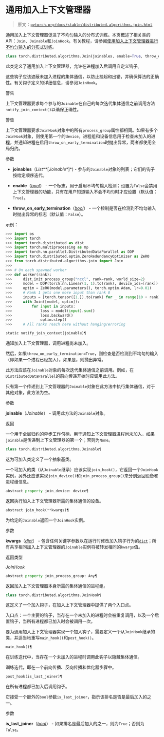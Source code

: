 # 通用加入上下文管理器

> 原文：[`pytorch.org/docs/stable/distributed.algorithms.join.html`](https://pytorch.org/docs/stable/distributed.algorithms.join.html)

通用加入上下文管理器促进了不均匀输入的分布式训练。本页概述了相关类的 API：`Join`、`Joinable`和`JoinHook`。有关教程，请参阅[使用加入上下文管理器进行不均匀输入的分布式训练](https://pytorch.org/tutorials/advanced/generic_join.html)。

```py
class torch.distributed.algorithms.Join(joinables, enable=True, throw_on_early_termination=False, **kwargs)¶
```

此类定义了通用加入上下文管理器，允许在进程加入后调用自定义钩子。

这些钩子应该遮蔽未加入进程的集体通信，以防止挂起和出错，并确保算法的正确性。有关钩子定义的详细信息，请参阅`JoinHook`。

警告

上下文管理器要求每个参与的`Joinable`在自己的每次迭代集体通信之前调用方法`notify_join_context()`以确保正确性。

警告

上下文管理器要求`JoinHook`对象中的所有`process_group`属性都相同。如果有多个`JoinHook`对象，则使用第一个的`device`。进程组和设备信息用于检查未加入的进程，并通知进程在启用`throw_on_early_termination`时抛出异常，两者都使用全局归约。

参数

+   **joinables**（*List***[*Joinable**]*) - 参与的`Joinable`对象的列表；它们的钩子按给定顺序迭代。

+   **enable**（[*bool*](https://docs.python.org/3/library/functions.html#bool "(in Python v3.12)")） - 一个标志，用于启用不均匀输入检测；设置为`False`会禁用上下文管理器的功能，只有在用户知道输入不会不均匀时才应设置（默认值：`True`）。

+   **throw_on_early_termination**（[*bool*](https://docs.python.org/3/library/functions.html#bool "(in Python v3.12)")） - 一个控制是否在检测到不均匀输入时抛出异常的标志（默认值：`False`）。

示例：

```py
>>> import os
>>> import torch
>>> import torch.distributed as dist
>>> import torch.multiprocessing as mp
>>> import torch.nn.parallel.DistributedDataParallel as DDP
>>> import torch.distributed.optim.ZeroRedundancyOptimizer as ZeRO
>>> from torch.distributed.algorithms.join import Join
>>>
>>> # On each spawned worker
>>> def worker(rank):
>>>     dist.init_process_group("nccl", rank=rank, world_size=2)
>>>     model = DDP(torch.nn.Linear(1, 1).to(rank), device_ids=[rank])
>>>     optim = ZeRO(model.parameters(), torch.optim.Adam, lr=0.01)
>>>     # Rank 1 gets one more input than rank 0
>>>     inputs = [torch.tensor([1.]).to(rank) for _ in range(10 + rank)]
>>>     with Join([model, optim]):
>>>         for input in inputs:
>>>             loss = model(input).sum()
>>>             loss.backward()
>>>             optim.step()
>>>     # All ranks reach here without hanging/erroring 
```

```py
static notify_join_context(joinable)¶
```

通知加入上下文管理器，调用进程尚未加入。

然后，如果`throw_on_early_termination=True`，则检查是否检测到不均匀的输入（即如果一个进程已经加入），如果是，则抛出异常。

此方法应该在`Joinable`对象的每次迭代集体通信之前调用。例如，在`DistributedDataParallel`的前向传递开始时应调用此方法。

只有第一个传递到上下文管理器的`Joinable`对象在此方法中执行集体通信，对于其他对象，此方法为空。

参数

**joinable**（*Joinable*） - 调用此方法的`Joinable`对象。

返回

一个用于全局归约的异步工作句柄，用于通知上下文管理器进程尚未加入，如果`joinable`是传递到上下文管理器的第一个；否则为`None`。

```py
class torch.distributed.algorithms.Joinable¶
```

这为可加入类定义了一个抽象基类。

一个可加入的类（从`Joinable`继承）应该实现`join_hook()`，它返回一个`JoinHook`实例，另外还应该实现`join_device()`和`join_process_group()`来分别返回设备和进程组信息。

```py
abstract property join_device: device¶
```

返回执行加入上下文管理器所需的集体通信的设备。

```py
abstract join_hook(**kwargs)¶
```

为给定的`Joinable`返回一个`JoinHook`实例。

参数

**kwargs**（[*dict*](https://docs.python.org/3/library/stdtypes.html#dict "(in Python v3.12)")） - 包含任何关键字参数以在运行时修改加入钩子行为的[`dict`](https://docs.python.org/3/library/stdtypes.html#dict "(in Python v3.12)")；所有共享相同加入上下文管理器的`Joinable`实例将被转发相同的`kwargs`值。

返回类型

*JoinHook*

```py
abstract property join_process_group: Any¶
```

返回加入上下文管理器本身所需的集体通信的进程组。

```py
class torch.distributed.algorithms.JoinHook¶
```

这定义了一个加入钩子，在加入上下文管理器中提供了两个入口点。

入口点：一个主要的钩子，当存在一个未加入的进程时会被重复调用，以及一个后置钩子，当所有进程都已加入时会被调用一次。

要为通用加入上下文管理器实现一个加入钩子，需要定义一个从`JoinHook`继承的类，并适当地重写`main_hook()`和`post_hook()`。

```py
main_hook()¶
```

在训练迭代中，当存在一个未加入的进程时调用此钩子以隐藏集体通信。

训练迭代，即在一个前向传播、反向传播和优化器步骤中。

```py
post_hook(is_last_joiner)¶
```

在所有进程都已加入后调用钩子。

它接受一个额外的`bool`参数`is_last_joiner`，指示该排名是否是最后加入的之一。

参数

**is_last_joiner**（[*bool*](https://docs.python.org/3/library/functions.html#bool "(in Python v3.12)")） - 如果排名是最后加入的之一，则为`True`；否则为`False`。
